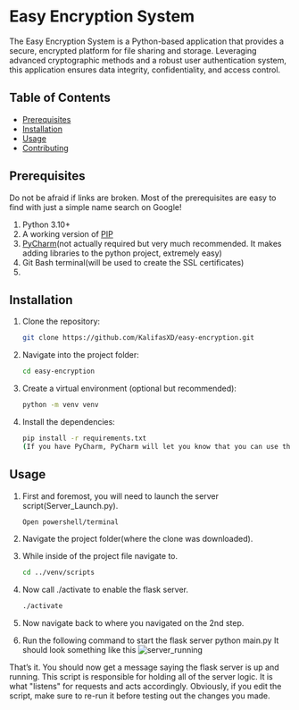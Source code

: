 # Easy Encryption System
The Easy Encryption System is a Python-based application that provides a secure, encrypted platform for file sharing and storage. Leveraging advanced cryptographic methods and a robust user authentication system, this application ensures data integrity, confidentiality, and access control.

## Table of Contents
- [Prerequisites](#prerequisites)
- [Installation](#installation)
- [Usage](#usage)
- [Contributing](#contributing)


## Prerequisites
Do not be afraid if links are broken. Most of the prerequisites are easy to find with just a simple name search on Google!
1. Python 3.10+
2. A working version of [PIP](https://pypi.org/project/pip/)
3. [PyCharm](https://www.jetbrains.com/pycharm/download/?section=windows)(not actually required but very much recommended. It makes adding libraries to the python project, extremely easy)
4. Git Bash terminal(will be used to create the SSL certificates)
5. 

## Installation

1. Clone the repository:
   ```bash
   git clone https://github.com/KalifasXD/easy-encryption.git
2. Navigate into the project folder:
   ```bash
   cd easy-encryption
3. Create a virtual environment (optional but recommended):
   ```bash
   python -m venv venv
4. Install the dependencies:
   ```bash
   pip install -r requirements.txt
   (If you have PyCharm, PyCharm will let you know that you can use this file to install the required dependencies once you have booted up the project!

## Usage

1. First and foremost, you will need to launch the server script(Server_Launch.py).
   ```bash
   Open powershell/terminal
   
2. Navigate the project folder(where the clone was downloaded).

3. While inside of the project file navigate to.
   ```bash
   cd ../venv/scripts
4. Now call ./activate to enable the flask server.
   ```bash
   ./activate
5. Now navigate back to where you navigated on the 2nd step.

6. Run the following command to start the flask server python main.py
It should look something like this
![server_running](assets/server_running.jpg)

That’s it. You should now get a message saying the flask server is up and running.
This script is responsible for holding all of the server logic. It is what "listens" for requests and acts accordingly. Obviously, if you edit the script, make sure to re-run it before testing out the changes you made.
